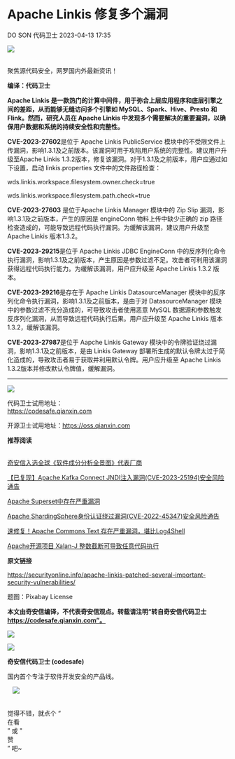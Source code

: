#  Apache Linkis 修复多个漏洞   
DO SON  代码卫士   2023-04-13 17:35  
  
![](https://mmbiz.qpic.cn/mmbiz_gif/Az5ZsrEic9ot90z9etZLlU7OTaPOdibteeibJMMmbwc29aJlDOmUicibIRoLdcuEQjtHQ2qjVtZBt0M5eVbYoQzlHiaw/640?wx_fmt=gif "")  
  
   
聚焦源代码安全，网罗国内外最新资讯！  
  
**编译：代码卫士**  
  
**Apache Linkis 是一款热门的计算中间件，用于弥合上层应用程序和底层引擎之间的差距，从而能够无缝访问多个引擎如 MySQL、Spark、Hive、Presto 和 Flink。然而，研究人员在 Apache Linkis 中发现多个需要解决的重要漏洞，以确保用户数据和系统的持续安全性和完整性。**  
  
**CVE-2023-27602**是位于 Apache Linkis PublicService 模块中的不受限文件上传漏洞，影响1.3.1及之前版本。该漏洞可用于攻陷用户系统的完整性。建议用户升级至Apache Linkis 1.3.2版本，修复该漏洞。对于1.3.1及之前版本，用户应通过如下设置，启动 linkis.properties 文件中的文件路径检查：  
  
wds.linkis.workspace.filesystem.owner.check=true  
  
wds.linkis.workspace.filesystem.path.check=true  
  
**CVE-2023-27603** 是位于Apache Linkis Manager 模块中的 Zip Slip 漏洞，影响1.3.1及之前版本，产生的原因是 engineConn 物料上传中缺少正确的 zip 路径检查造成的，可能导致远程代码执行漏洞。为缓解该漏洞，建议用户升级至 Apache Linkis 版本1.3.2。  
  
**CVE-2023-29215**是位于 Apache Linkis JDBC EngineConn 中的反序列化命令执行漏洞，影响1.3.1及之前版本，产生原因是参数过滤不足。攻击者可利用该漏洞获得远程代码执行能力。为缓解该漏洞，用户应升级至 Apache Linkis 1.3.2 版本。  
  
**CVE-2023-29216**是存在于 Apache Linkis DatasourceManager 模块中的反序列化命令执行漏洞，影响1.3.1及之前版本，是由于对 DatasourceManager 模块中的参数过滤不充分造成的，可导致攻击者使用恶意 MySQL 数据源和参数触发反序列化漏洞，从而导致远程代码执行后果。用户应升级至 Apache Linkis 版本1.3.2，缓解该漏洞。  
  
**CVE-2023-27987**是位于 Aapche Linkis Gateway 模块中的令牌验证绕过漏洞，影响1.3.1及之前版本，是由 Linkis Gateway 部署所生成的默认令牌太过于简化造成的，导致攻击者易于获取并利用默认令牌。用户应升级至 Apache Linkis 1.3.2版本并修改默认令牌值，缓解漏洞。  
  
  
****  
![](https://mmbiz.qpic.cn/mmbiz_png/oBANLWYScMQZeSribxs2yU1w56EMvgX9cDBCiabniazxdxtQ25cBCAd5vBJIM2sOv1khjzwwViaT0pS74U6piaiauiaGA/640?wx_fmt=png "")  
  
  
  
代码卫士试用地址：  
https://codesafe.qianxin.com  
  
开源卫士试用地址：https://oss.qianxin.com  
  
  
  
  
  
  
  
  
  
  
  
  
**推荐阅读**  
  
[](http://mp.weixin.qq.com/s?__biz=MzI2NTg4OTc5Nw==&mid=2247511052&idx=3&sn=fb116392e405ae62e6c339117fffdb59&chksm=ea949d66dde31470758b6ee8f9dbecdb67ef6c0c8af277f26b83b60dbac95748d28db787a4b4&scene=21#wechat_redirect)  
[奇安信入选全球《软件成分分析全景图》代表厂商](http://mp.weixin.qq.com/s?__biz=MzI2NTg4OTc5Nw==&mid=2247515374&idx=1&sn=8b491039bc40f1e5d4e1b29d8c95f9e7&chksm=ea948d84dde30492f8a6c9953f69dbed1f483b6bc9b4480cab641fbc69459d46bab41cdc4859&scene=21#wechat_redirect)  
  
  
[【已复现】Apache Kafka Connect JNDI注入漏洞(CVE-2023-25194)安全风险通告](http://mp.weixin.qq.com/s?__biz=MzI2NTg4OTc5Nw==&mid=2247515512&idx=2&sn=e98e47bd34da117cc9f366253220df47&chksm=ea948c12dde30504b800504eae806ba06d26ac8b0598b1bc3e9808c2574a3161a52d5a6e6edf&scene=21#wechat_redirect)  
  
  
[Apache Superset中存在严重漏洞](http://mp.weixin.qq.com/s?__biz=MzI2NTg4OTc5Nw==&mid=2247515321&idx=1&sn=4a78d9a57c0023b7b411bfdfd7ad2685&chksm=ea948dd3dde304c5d44d1b6bc680eb189e446a4283f43ff18d0b7adbf8844360d7e20af86e7f&scene=21#wechat_redirect)  
  
  
[Apache ShardingSphere身份认证绕过漏洞(CVE-2022-45347)安全风险通告](http://mp.weixin.qq.com/s?__biz=MzI2NTg4OTc5Nw==&mid=2247515110&idx=1&sn=10da0adc762309a9618737f6e904f5fa&chksm=ea948a8cdde3039a022c5f4a87205395353bc885de41fca990d6d25193688fbce21bc604375a&scene=21#wechat_redirect)  
  
  
[速修复！Apache Commons Text 存在严重漏洞，堪比Log4Shell](http://mp.weixin.qq.com/s?__biz=MzI2NTg4OTc5Nw==&mid=2247514246&idx=1&sn=05c9cf544ef37daf01a04001b22b2584&chksm=ea9489ecdde300fae250e9a720d8fb6ccb7704229f946b796c6aec685c3e6a9446169ec5ad12&scene=21#wechat_redirect)  
  
  
[Apache开源项目 Xalan-J 整数截断可导致任意代码执行](http://mp.weixin.qq.com/s?__biz=MzI2NTg4OTc5Nw==&mid=2247513963&idx=4&sn=8f7f84190a33593bda1e3d6c86470af6&chksm=ea948601dde30f178f02bdcc42ac15f052526722f31417ec3cc51f2b92cde6a84be7894c8fe8&scene=21#wechat_redirect)  
  
  
  
  
**原文链接**  
  
https://securityonline.info/apache-linkis-patched-several-important-security-vulnerabilities/  
  
  
题图：Pixabay License  
  
  
**本文由奇安信编译，不代表奇安信观点。转载请注明“转自奇安信代码卫士 https://codesafe.qianxin.com”。**  
  
  
  
  
![](https://mmbiz.qpic.cn/mmbiz_jpg/oBANLWYScMSf7nNLWrJL6dkJp7RB8Kl4zxU9ibnQjuvo4VoZ5ic9Q91K3WshWzqEybcroVEOQpgYfx1uYgwJhlFQ/640?wx_fmt=jpeg "")  
  
![](https://mmbiz.qpic.cn/mmbiz_jpg/oBANLWYScMSN5sfviaCuvYQccJZlrr64sRlvcbdWjDic9mPQ8mBBFDCKP6VibiaNE1kDVuoIOiaIVRoTjSsSftGC8gw/640?wx_fmt=jpeg "")  
  
**奇安信代码卫士 (codesafe)**  
  
国内首个专注于软件开发安全的产品线。  
  
   ![](https://mmbiz.qpic.cn/mmbiz_gif/oBANLWYScMQ5iciaeKS21icDIWSVd0M9zEhicFK0rbCJOrgpc09iaH6nvqvsIdckDfxH2K4tu9CvPJgSf7XhGHJwVyQ/640?wx_fmt=gif "")  
  
   
觉得不错，就点个 “  
在看  
” 或 "  
赞  
” 吧~  
  
